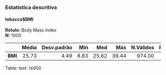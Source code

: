 ### Estatística descritiva  
#### tobacco$BMI  
**Rótulo:** Body Mass Index  
**N:** 1000  

|  &nbsp; | Média | Desv.padrăo |  Mín |   Med |   Máx | N.Válidos | Pct.Válidos |
|--------:|------:|------------:|-----:|------:|------:|----------:|------------:|
| **BMI** | 25.73 |        4.49 | 8.83 | 25.62 | 39.44 |    974.00 |       97.40 |

Table: test: ŕéďôů
